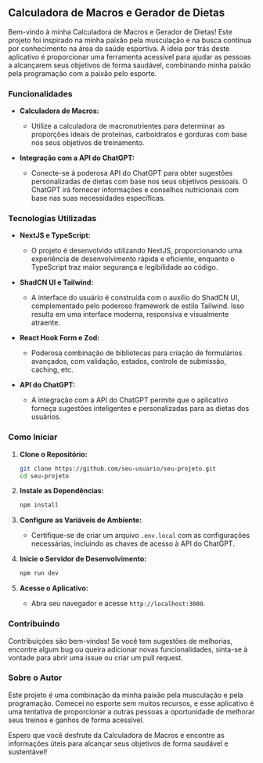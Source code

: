 ## Calculadora de Macros e Gerador de Dietas

Bem-vindo à minha Calculadora de Macros e Gerador de Dietas! Este projeto foi inspirado na minha paixão pela musculação e na busca contínua por conhecimento na área da saúde esportiva. A ideia por trás deste aplicativo é proporcionar uma ferramenta acessível para ajudar as pessoas a alcançarem seus objetivos de forma saudável, combinando minha paixão pela programação com a paixão pelo esporte.

### Funcionalidades

- **Calculadora de Macros:**

  - Utilize a calculadora de macronutrientes para determinar as proporções ideais de proteínas, carboidratos e gorduras com base nos seus objetivos de treinamento.

- **Integração com a API do ChatGPT:**
  - Conecte-se à poderosa API do ChatGPT para obter sugestões personalizadas de dietas com base nos seus objetivos pessoais. O ChatGPT irá fornecer informações e conselhos nutricionais com base nas suas necessidades específicas.

### Tecnologias Utilizadas

- **NextJS e TypeScript:**

  - O projeto é desenvolvido utilizando NextJS, proporcionando uma experiência de desenvolvimento rápida e eficiente, enquanto o TypeScript traz maior segurança e legibilidade ao código.

- **ShadCN UI e Tailwind:**

  - A interface do usuário é construída com o auxílio do ShadCN UI, complementado pelo poderoso framework de estilo Tailwind. Isso resulta em uma interface moderna, responsiva e visualmente atraente.

- **React Hook Form e Zod:**

  - Poderosa combinação de bibliotecas para criação de formulários avançados, com validação, estados, controle de submissão, caching, etc.

- **API do ChatGPT:**

  - A integração com a API do ChatGPT permite que o aplicativo forneça sugestões inteligentes e personalizadas para as dietas dos usuários.

### Como Iniciar

1. **Clone o Repositório:**

   ```bash
   git clone https://github.com/seu-usuario/seu-projeto.git
   cd seu-projeto
   ```

2. **Instale as Dependências:**

   ```bash
   npm install
   ```

3. **Configure as Variáveis de Ambiente:**

   - Certifique-se de criar um arquivo `.env.local` com as configurações necessárias, incluindo as chaves de acesso à API do ChatGPT.

4. **Inicie o Servidor de Desenvolvimento:**

   ```bash
   npm run dev
   ```

5. **Acesse o Aplicativo:**
   - Abra seu navegador e acesse `http://localhost:3000`.

### Contribuindo

Contribuições são bem-vindas! Se você tem sugestões de melhorias, encontre algum bug ou queira adicionar novas funcionalidades, sinta-se à vontade para abrir uma issue ou criar um pull request.

### Sobre o Autor

Este projeto é uma combinação da minha paixão pela musculação e pela programação. Comecei no esporte sem muitos recursos, e esse aplicativo é uma tentativa de proporcionar a outras pessoas a oportunidade de melhorar seus treinos e ganhos de forma acessível.

Espero que você desfrute da Calculadora de Macros e encontre as informações úteis para alcançar seus objetivos de forma saudável e sustentável!
